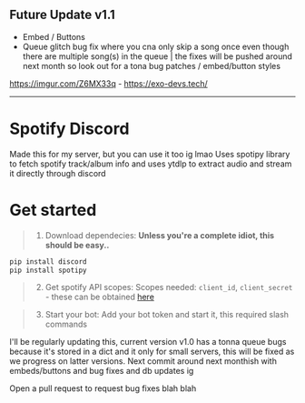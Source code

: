 ## Future Update v1.1
- Embed / Buttons
- Queue glitch bug fix where you cna only skip a song once even though there are multiple song(s) in the queue | the fixes will be pushed around next month so look out for a tona bug patches / embed/button styles

https://imgur.com/Z6MX33q - https://exo-devs.tech/

---------

# Spotify Discord
Made this for my server, but you can use it too ig lmao
Uses spotipy library to fetch spotify track/album info and uses ytdlp to extract audio and stream it directly through discord 

# Get started
> 1) Download dependecies:
> **Unless you're a complete idiot, this should be easy..**
```python
pip install discord
pip install spotipy
```

> 2) Get spotify API scopes:
> Scopes needed: `client_id`, `client_secret` - these can be obtained [here](https://developer.spotify.com/dashboard)

> 3) Start your bot:
> Add your bot token and start it, this required slash commands

I'll be regularly updating this, current version v1.0 has a tonna queue bugs because it's stored in a dict and it only for small servers, this will be fixed as we progress on latter versions. Next commit around next monthish with embeds/buttons and bug fixes and db updates ig

Open a pull request to request bug fixes blah blah
